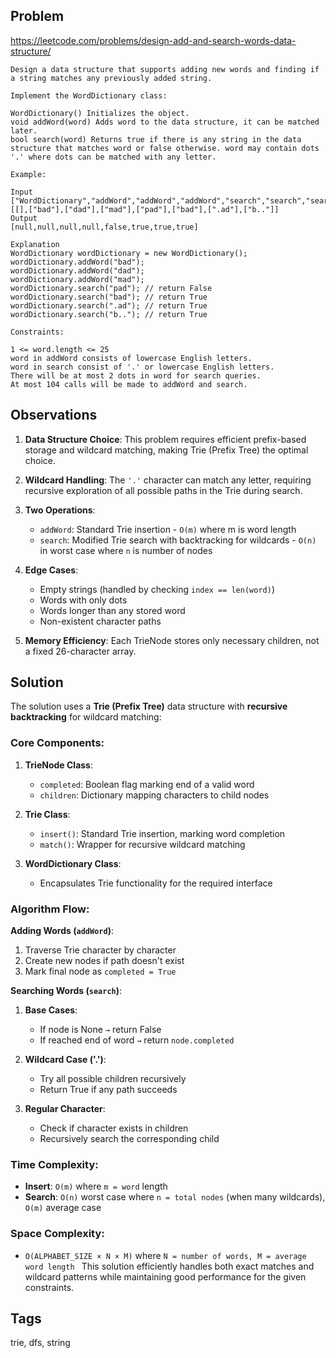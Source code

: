 ## Problem

https://leetcode.com/problems/design-add-and-search-words-data-structure/

```
Design a data structure that supports adding new words and finding if a string matches any previously added string.

Implement the WordDictionary class:

WordDictionary() Initializes the object.
void addWord(word) Adds word to the data structure, it can be matched later.
bool search(word) Returns true if there is any string in the data structure that matches word or false otherwise. word may contain dots '.' where dots can be matched with any letter.

Example:

Input
["WordDictionary","addWord","addWord","addWord","search","search","search","search"]
[[],["bad"],["dad"],["mad"],["pad"],["bad"],[".ad"],["b.."]]
Output
[null,null,null,null,false,true,true,true]

Explanation
WordDictionary wordDictionary = new WordDictionary();
wordDictionary.addWord("bad");
wordDictionary.addWord("dad");
wordDictionary.addWord("mad");
wordDictionary.search("pad"); // return False
wordDictionary.search("bad"); // return True
wordDictionary.search(".ad"); // return True
wordDictionary.search("b.."); // return True

Constraints:

1 <= word.length <= 25
word in addWord consists of lowercase English letters.
word in search consist of '.' or lowercase English letters.
There will be at most 2 dots in word for search queries.
At most 104 calls will be made to addWord and search.
```

## Observations

1. **Data Structure Choice**: This problem requires efficient prefix-based storage and wildcard matching, making Trie (Prefix Tree) the optimal choice.

2. **Wildcard Handling**: The `'.'` character can match any letter, requiring recursive exploration of all possible paths in the Trie during search.

3. **Two Operations**: 
   - `addWord`: Standard Trie insertion - `O(m)` where m is word length
   - `search`: Modified Trie search with backtracking for wildcards - `O(n)` in worst case where `n` is number of nodes

4. **Edge Cases**:
   - Empty strings (handled by checking `index == len(word)`)
   - Words with only dots
   - Words longer than any stored word
   - Non-existent character paths

5. **Memory Efficiency**: Each TrieNode stores only necessary children, not a fixed 26-character array.

## Solution

The solution uses a **Trie (Prefix Tree)** data structure with **recursive backtracking** for wildcard matching:

### Core Components:

1. **TrieNode Class**:
   - `completed`: Boolean flag marking end of a valid word
   - `children`: Dictionary mapping characters to child nodes

2. **Trie Class**:
   - `insert()`: Standard Trie insertion, marking word completion
   - `match()`: Wrapper for recursive wildcard matching

3. **WordDictionary Class**:
   - Encapsulates Trie functionality for the required interface

### Algorithm Flow:

**Adding Words (`addWord`)**:
1. Traverse Trie character by character
2. Create new nodes if path doesn't exist  
3. Mark final node as `completed = True`

**Searching Words (`search`)**:
1. **Base Cases**:
   - If node is None `→` return False
   - If reached end of word `→` return `node.completed`

2. **Wildcard Case ('.')**: 
   - Try all possible children recursively
   - Return True if any path succeeds

3. **Regular Character**:
   - Check if character exists in children
   - Recursively search the corresponding child

### Time Complexity:
- **Insert**: `O(m)` where `m = word` length
- **Search**: `O(n)` worst case where `n = total nodes` (when many wildcards), `O(m)` average case

### Space Complexity:
- `O(ALPHABET_SIZE × N × M)` where `N = number of words, M = average word length
`
This solution efficiently handles both exact matches and wildcard patterns while maintaining good performance for the given constraints.

## Tags

trie, dfs, string